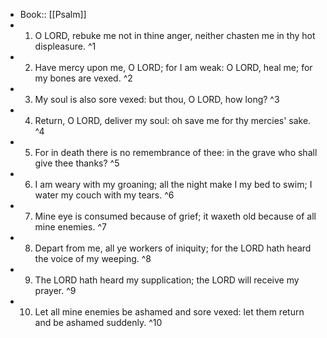- Book:: [[Psalm]]
- 1. O LORD, rebuke me not in thine anger, neither chasten me in thy hot displeasure. ^1
- 2. Have mercy upon me, O LORD; for I am weak: O LORD, heal me; for my bones are vexed. ^2
- 3. My soul is also sore vexed: but thou, O LORD, how long? ^3
- 4. Return, O LORD, deliver my soul: oh save me for thy mercies' sake. ^4
- 5. For in death there is no remembrance of thee: in the grave who shall give thee thanks? ^5
- 6. I am weary with my groaning; all the night make I my bed to swim; I water my couch with my tears. ^6
- 7. Mine eye is consumed because of grief; it waxeth old because of all mine enemies. ^7
- 8. Depart from me, all ye workers of iniquity; for the LORD hath heard the voice of my weeping. ^8
- 9. The LORD hath heard my supplication; the LORD will receive my prayer. ^9
- 10. Let all mine enemies be ashamed and sore vexed: let them return and be ashamed suddenly. ^10
